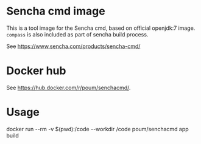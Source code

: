 # Sencha cmd image

This is a tool image for the Sencha cmd, based on official openjdk:7 image. `compass` is also included as part of sencha build process.

See https://www.sencha.com/products/sencha-cmd/

# Docker hub

See https://hub.docker.com/r/poum/senchacmd/.

# Usage

  docker run --rm -v $(pwd):/code --workdir /code poum/senchacmd app build
